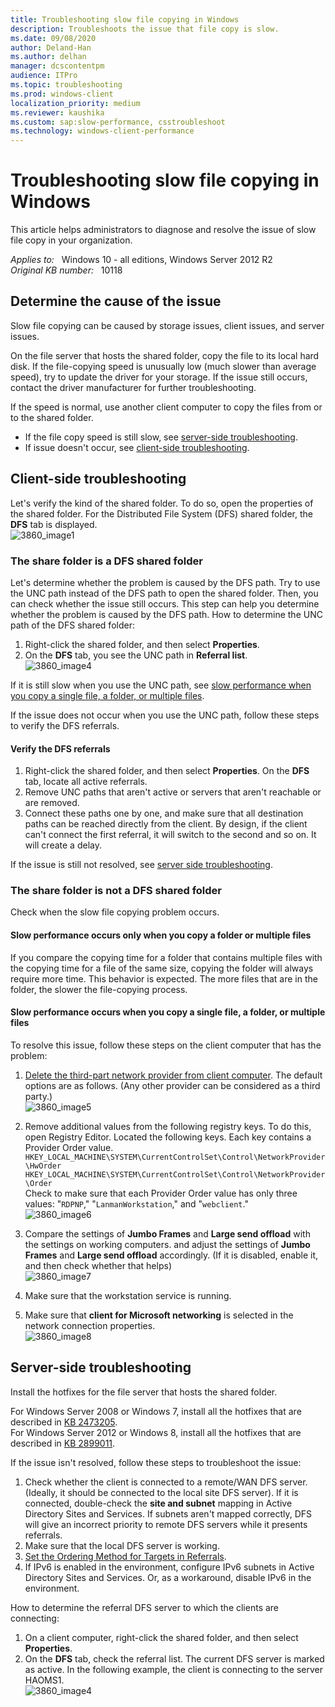 ```yaml
---
title: Troubleshooting slow file copying in Windows
description: Troubleshoots the issue that file copy is slow.
ms.date: 09/08/2020
author: Deland-Han
ms.author: delhan
manager: dcscontentpm
audience: ITPro
ms.topic: troubleshooting
ms.prod: windows-client
localization_priority: medium
ms.reviewer: kaushika
ms.custom: sap:slow-performance, csstroubleshoot
ms.technology: windows-client-performance
---
```

# Troubleshooting slow file copying in Windows

This article helps administrators to diagnose and resolve the issue of slow file copy in your organization.

_Applies to:_ &nbsp; Windows 10 - all editions, Windows Server 2012 R2  
_Original KB number:_ &nbsp; 10118

## Determine the cause of the issue

Slow file copying can be caused by storage issues, client issues, and server issues. 

On the file server that hosts the shared folder, copy the file to its local hard disk. If the file-copying speed is unusually low (much slower than average speed), try to update the driver for your storage. If the issue still occurs, contact the driver manufacturer for further troubleshooting.

If the speed is normal, use another client computer to copy the files from or to the shared folder.
- If the file copy speed is still slow, see [server-side troubleshooting](#server-side-troubleshooting).
- If issue doesn't occur, see [client-side troubleshooting](#client-side-troubleshooting).

## Client-side troubleshooting

Let's verify the kind of the shared folder. To do so, open the properties of the shared folder. For the Distributed File System (DFS) shared folder, the **DFS** tab is displayed.  
![3860_image1](./media/troubleshooting-slow-file-copying-in-windows/18541_en_1.png)  

### The share folder is a DFS shared folder

Let's determine whether the problem is caused by the DFS path. Try to use the UNC path instead of the DFS path to open the shared folder. Then, you can check whether the issue still occurs. This step can help you determine whether the problem is caused by the DFS path.
How to determine the UNC path of the DFS shared folder:

1. Right-click the shared folder, and then select **Properties**.
2. On the **DFS** tab, you see the UNC path in **Referral list**.  
   ![3860_image4](./media/troubleshooting-slow-file-copying-in-windows/18542_en_1.png)

If it is still slow when you use the UNC path, see [slow performance when you copy a single file, a folder, or multiple files](#slow-performance-occurs-when-you-copy-a-single-file-a-folder-or-multiple-files).

If the issue does not occur when you use the UNC path, follow these steps to verify the DFS referrals.

#### Verify the DFS referrals

1. Right-click the shared folder, and then select **Properties**. On the **DFS** tab, locate all active referrals.
2. Remove UNC paths that aren't active or servers that aren't reachable or are removed.
3. Connect these paths one by one, and make sure that all destination paths can be reached directly from the client. By design, if the client can't connect the first referral, it will switch to the second and so on. It will create a delay.

If the issue is still not resolved, see [server side troubleshooting](#server-side-troubleshooting).

### The share folder is not a DFS shared folder

Check when the slow file copying problem occurs.

#### Slow performance occurs only when you copy a folder or multiple files

If you compare the copying time for a folder that contains multiple files with the copying time for a file of the same size, copying the folder will always require more time. This behavior is expected. The more files that are in the folder, the slower the file-copying process.

#### Slow performance occurs when you copy a single file, a folder, or multiple files

To resolve this issue, follow these steps on the client computer that has the problem:
1. [Delete the third-part network provider from client computer](/previous-versions/windows/it-pro/windows-server-2008-R2-and-2008/cc732472(v=ws.10)). The default options are as follows. (Any other provider can be considered as a third party.)  
   ![3860_image5](./media/troubleshooting-slow-file-copying-in-windows/18543_en_1.png)  

2. Remove additional values from the following registry keys. To do this, open Registry Editor. Located the following keys. Each key contains a Provider Order value.
   `HKEY_LOCAL_MACHINE\SYSTEM\CurrentControlSet\Control\NetworkProvider\HwOrder`
   `HKEY_LOCAL_MACHINE\SYSTEM\CurrentControlSet\Control\NetworkProvider\Order`  
   Check to make sure that each Provider Order value has only three values: "`RDPNP`," "`LanmanWorkstation`," and "`webclient`."  
   ![3860_image6](./media/troubleshooting-slow-file-copying-in-windows/18544_en_1.png)  

3. Compare the settings of **Jumbo Frames** and **Large send offload** with the settings on working computers. and adjust the settings of **Jumbo Frames** and **Large send offload** accordingly. (If it is disabled, enable it, and then check whether that helps)  
   ![3860_image7](./media/troubleshooting-slow-file-copying-in-windows/18545_en_1.png)   
4. Make sure that the workstation service is running.
5. Make sure that **client for Microsoft networking** is selected in the network connection properties.  
   ![3860_image8](./media/troubleshooting-slow-file-copying-in-windows/18546_en_1.png)  

## Server-side troubleshooting

Install the hotfixes for the file server that hosts the shared folder.

For Windows Server 2008 or Windows 7, install all the hotfixes that are described in [KB 2473205](https://support.microsoft.com/kb/2473205).  
For Windows Server 2012 or Windows 8, install all the hotfixes that are described in [KB 2899011](https://support.microsoft.com/kb/2899011).

If the issue isn't resolved, follow these steps to troubleshoot the issue:

1. Check whether the client is connected to a remote/WAN DFS server. (Ideally, it should be connected to the local site DFS server). If it is connected, double-check the **site and subnet** mapping in Active Directory Sites and Services. If subnets aren't mapped correctly, DFS will give an incorrect priority to remote DFS servers while it presents referrals.
2. Make sure that the local DFS server is working.
3. [Set the Ordering Method for Targets in Referrals](/previous-versions/windows/it-pro/windows-server-2008-R2-and-2008/cc732414(v=ws.11)).
4. If IPv6 is enabled in the environment, configure IPv6 subnets in Active Directory Sites and Services. Or, as a workaround, disable IPv6 in the environment.

How to determine the referral DFS server to which the clients are connecting:
1. On a client computer, right-click the shared folder, and then select **Properties**.
2. On the **DFS** tab, check the referral list. The current DFS server is marked as active. In the following example, the client is connecting to the server HAOMS1.  
   ![3860_image4](./media/troubleshooting-slow-file-copying-in-windows/18542_en_1.png)  


